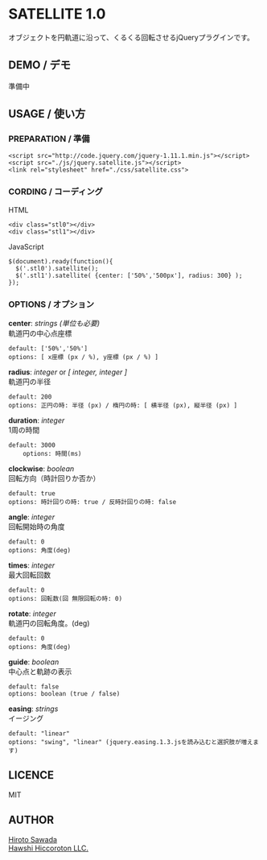 SATELLITE 1.0
======================

オブジェクトを円軌道に沿って、くるくる回転させるjQueryプラグインです。  

## DEMO / デモ

準備中

## USAGE / 使い方

### PREPARATION / 準備

    <script src="http://code.jquery.com/jquery-1.11.1.min.js"></script>
    <script src="./js/jquery.satellite.js"></script>
    <link rel="stylesheet" href="./css/satellite.css">

### CORDING / コーディング

HTML

    <div class="stl0"></div>
    <div class="stl1"></div>

JavaScript

    $(document).ready(function(){
      $('.stl0').satellite();
      $('.stl1').satellite( {center: ['50%','500px'], radius: 300} );
    });

### OPTIONS / オプション

**center**: *strings (単位も必要)*  
軌道円の中心点座標  

    default: ['50%','50%']
    options: [ x座標 (px / %), y座標 (px / %) ]

**radius**: *integer* or *[ integer, integer ]*  
軌道円の半径  

    default: 200
    options: 正円の時: 半径 (px) / 楕円の時: [ 横半径 (px), 縦半径 (px) ]

**duration**: *integer*  
1周の時間

    default: 3000
		options: 時間(ms)

**clockwise**: *boolean*  
回転方向（時計回りか否か）  

    default: true
    options: 時計回りの時: true / 反時計回りの時: false

**angle**: *integer*  
  回転開始時の角度

    default: 0
    options: 角度(deg)

**times**: *integer*  
最大回転回数  

    default: 0
    options: 回転数(回 無限回転の時: 0)

**rotate**: *integer*  
軌道円の回転角度。(deg)  

    default: 0
    options: 角度(deg)

**guide**: *boolean*  
中心点と軌跡の表示  

    default: false
    options: boolean (true / false)

**easing**: *strings*  
イージング  

    default: "linear"
    options: "swing", "linear" (jquery.easing.1.3.jsを読み込むと選択肢が増えます)


## LICENCE

MIT

## AUTHOR

[Hiroto Sawada](https://github.com/darowasahito)  
[Hawshi Hiccoroton LLC.](http://hawshi-hiccoroton.com)
